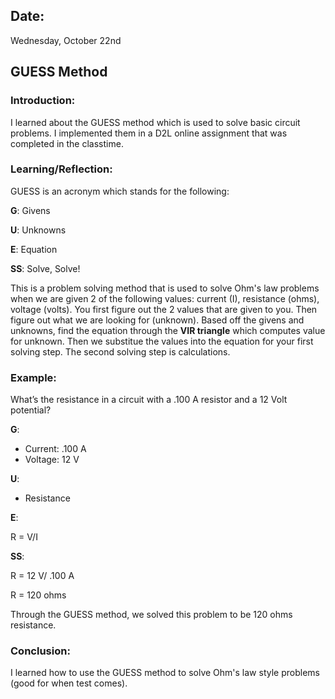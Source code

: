 ## Date:
Wednesday, October 22nd

## GUESS Method 

### Introduction:
I learned about the GUESS method which is used to solve basic circuit problems. I implemented them in a D2L online assignment that was completed in the classtime. 

### Learning/Reflection:
GUESS is an acronym which stands for the following:

**G**: Givens 

**U**: Unknowns

**E**: Equation

**SS**: Solve, Solve!

This is a problem solving method that is used to solve Ohm's law problems when we are given 2 of the following values: current (I), resistance (ohms), voltage (volts). You first figure out the 2 values that are given to you. Then figure out what we are looking for (unknown). Based off the givens and unknowns, find the equation through the **VIR triangle** which computes value for unknown. Then we substitue the values into the equation for your first solving step. The second solving step is calculations.  

### Example:
What’s the resistance in a circuit with a .100 A resistor and a 12 Volt potential?

**G**: 
- Current: .100 A
- Voltage: 12 V

**U**:
- Resistance

**E**: 

R = V/I

**SS**:

R = 12 V/ .100 A

R = 120 ohms


Through the GUESS method, we solved this problem to be 120 ohms resistance. 

### Conclusion:
I learned how to use the GUESS method to solve Ohm's law style problems (good for when test comes). 
